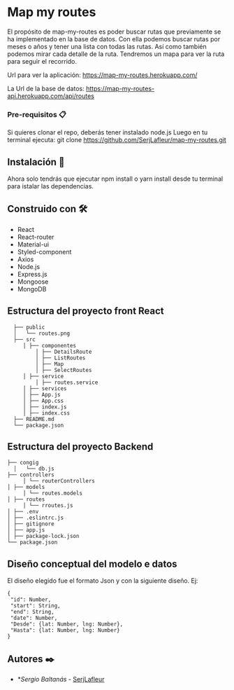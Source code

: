 # Map my routes

El propósito de map-my-routes es poder buscar rutas que previamente se ha implementado en la base de datos. Con ella podemos buscar rutas por meses o años y tener una lista con todas las rutas. Así como también podemos mirar cada detalle de la ruta. Tendremos un mapa para ver la ruta para seguir el recorrido.

Url para ver la aplicación:
https://map-my-routes.herokuapp.com/

La Url de la base de datos: https://map-my-routes-api.herokuapp.com/api/routes


### Pre-requisitos 📋
Si quieres clonar el repo, deberás tener instalado node.js
Luego en tu terminal ejecuta: git clone https://github.com/SerjLafleur/map-my-routes.git

## Instalación 🔧
Ahora solo tendrás que ejecutar npm install o yarn install desde tu terminal para istalar las dependencias.

## Construido con 🛠️

* React
* React-router
* Material-ui
* Styled-component
* Axios
* Node.js
* Express.js
* Mongoose
* MongoDB



## Estructura del proyecto front React

```
  ├── public
  │   └── routes.png 
  ├── src
     │ ├── componentes 
         │ ├── DetailsRoute 
         │ ├── ListRoutes
         │ ├── Map 
         │ ├── SelectRoutes 
     │ ├── service  
         │ ├── routes.service 
     │ ├── services 
     │ ├── App.js 
     │ ├── App.css 
     │ ├── index.js 
     │ ├── index.css 
  ├── README.md
  └── package.json
```
## Estructura del proyecto Backend

```
├── congig
  │   └── db.js 
├── controllers
     │ └── routerControllers
│ ├── models
     │ └── routes.models
│ ├── routes
     │ └── rroutes.js
│ ├── .env
│ ├── .eslintrc.js
│ ├── gitignore
│ ├── app.js 
│ ├── package-lock.json
└── package.json
```

## Diseño conceptual del modelo e datos

El diseño elegido fue el formato Json y con la siguiente diseño. Ej:

```
{
 "id": Number,
 "start": String,
 "end": String,
 "date": Number,
 "Desde": {lat: Number, lng: Number},
 "Hasta": {lat: Number, lng: Number}
}
```


## Autores ✒️

* **Sergio Baltanás* - [SerjLafleur](https://github.com/SerjLafleur)
